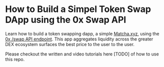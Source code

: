 # How to Build a Simpel Token Swap DApp using the 0x Swap API

Learn how to build a token swapping dapp, a simple [Matcha.xyz](https://matcha.xyz/), using the [0x /swap API endpoint](https://docs.0x.org/0x-api-swap/api-references/get-swap-v1-quote). This app aggregates liquidity across the greater DEX ecosystem surfaces the best price to the user to the user.

Please checkout the written and video tutorials here [TODO] of how to use this repo. 
